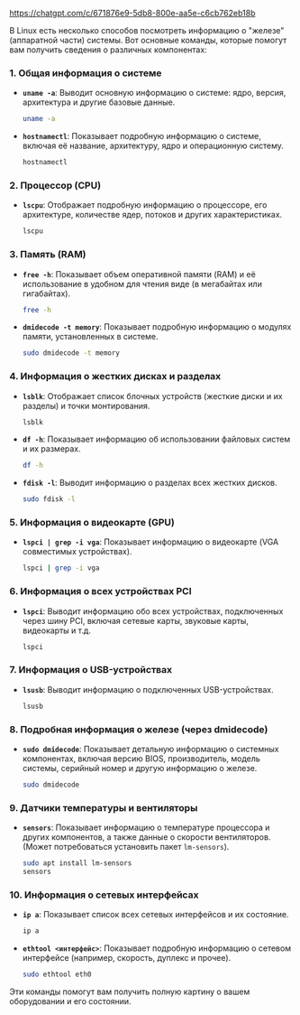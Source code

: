 https://chatgpt.com/c/671876e9-5db8-800e-aa5e-c6cb762eb18b

В Linux есть несколько способов посмотреть информацию о "железе" (аппаратной части) системы. Вот основные команды, которые помогут вам получить сведения о различных компонентах:

### 1. **Общая информация о системе**
   - **`uname -a`**: Выводит основную информацию о системе: ядро, версия, архитектура и другие базовые данные.
     ```bash
     uname -a
     ```
   - **`hostnamectl`**: Показывает подробную информацию о системе, включая её название, архитектуру, ядро и операционную систему.
     ```bash
     hostnamectl
     ```

### 2. **Процессор (CPU)**
   - **`lscpu`**: Отображает подробную информацию о процессоре, его архитектуре, количестве ядер, потоков и других характеристиках.
     ```bash
     lscpu
     ```

### 3. **Память (RAM)**
   - **`free -h`**: Показывает объем оперативной памяти (RAM) и её использование в удобном для чтения виде (в мегабайтах или гигабайтах).
     ```bash
     free -h
     ```
   - **`dmidecode -t memory`**: Показывает подробную информацию о модулях памяти, установленных в системе.
     ```bash
     sudo dmidecode -t memory
     ```

### 4. **Информация о жестких дисках и разделах**
   - **`lsblk`**: Отображает список блочных устройств (жесткие диски и их разделы) и точки монтирования.
     ```bash
     lsblk
     ```
   - **`df -h`**: Показывает информацию об использовании файловых систем и их размерах.
     ```bash
     df -h
     ```
   - **`fdisk -l`**: Выводит информацию о разделах всех жестких дисков.
     ```bash
     sudo fdisk -l
     ```

### 5. **Информация о видеокарте (GPU)**
   - **`lspci | grep -i vga`**: Показывает информацию о видеокарте (VGA совместимых устройствах).
     ```bash
     lspci | grep -i vga
     ```

### 6. **Информация о всех устройствах PCI**
   - **`lspci`**: Выводит информацию обо всех устройствах, подключенных через шину PCI, включая сетевые карты, звуковые карты, видеокарты и т.д.
     ```bash
     lspci
     ```

### 7. **Информация о USB-устройствах**
   - **`lsusb`**: Выводит информацию о подключенных USB-устройствах.
     ```bash
     lsusb
     ```

### 8. **Подробная информация о железе (через dmidecode)**
   - **`sudo dmidecode`**: Показывает детальную информацию о системных компонентах, включая версию BIOS, производитель, модель системы, серийный номер и другую информацию о железе.
     ```bash
     sudo dmidecode
     ```

### 9. **Датчики температуры и вентиляторы**
   - **`sensors`**: Показывает информацию о температуре процессора и других компонентов, а также данные о скорости вентиляторов. (Может потребоваться установить пакет `lm-sensors`).
     ```bash
     sudo apt install lm-sensors
     sensors
     ```

### 10. **Информация о сетевых интерфейсах**
   - **`ip a`**: Показывает список всех сетевых интерфейсов и их состояние.
     ```bash
     ip a
     ```
   - **`ethtool <интерфейс>`**: Показывает подробную информацию о сетевом интерфейсе (например, скорость, дуплекс и прочее).
     ```bash
     sudo ethtool eth0
     ```

Эти команды помогут вам получить полную картину о вашем оборудовании и его состоянии.